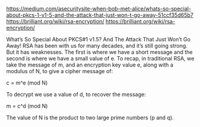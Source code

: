 https://medium.com/asecuritysite-when-bob-met-alice/whats-so-special-about-pkcs-1-v1-5-and-the-attack-that-just-won-t-go-away-51ccf35d65b7
https://brilliant.org/wiki/rsa-encryption/
https://brilliant.org/wiki/rsa-encryption/

What’s So Special About PKCS#1 v1.5? And The Attack That Just Won’t Go Away!
RSA has been with us for many decades, and it’s still going strong. But it has weaknesses. The first is where we have a short message and the second is where we have a small value of e. To recap, in traditional RSA, we take the message of m, and an encryption key value e, along with a modulus of N, to give a cipher message of:

c = m^e (mod N)

To decrypt we use a value of d, to recover the message:

m = c^d (mod N)

The value of N is the product to two large prime numbers (p and q).